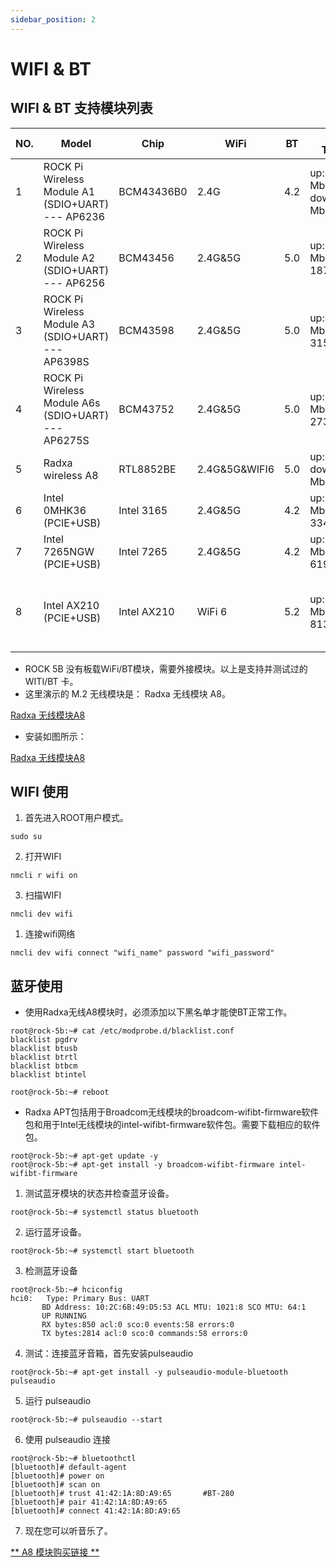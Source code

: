 ```yaml
---
sidebar_position: 2
---
```


# WIFI & BT

## WIFI & BT 支持模块列表

| NO. | Model                                               | Chip        | WiFi          | BT  | WIFI Throughput                       | Remark                                              |
| --- | --------------------------------------------------- | ----------- | ------------- | --- | ------------------------------------- | --------------------------------------------------- |
| 1   | ROCK Pi Wireless Module A1 (SDIO+UART) --- AP6236   | BCM43436B0  | 2.4G          | 4.2 | up:23.5 Mbits/sec down:40.4 Mbits/sec |                                                     |
| 2   | ROCK Pi Wireless Module A2 (SDIO+UART) --- AP6256   | BCM43456    | 2.4G&5G       | 5.0 | up:196 Mbits/sec down: 187 Mbits/sec  |                                                     |
| 3   | ROCK Pi Wireless Module A3 (SDIO+UART) --- AP6398S  | BCM43598    | 2.4G&5G       | 5.0 | up:336 Mbits/sec down: 315 Mbits/sec  |                                                     |
| 4   | ROCK Pi Wireless Module A6s (SDIO+UART) --- AP6275S | BCM43752    | 2.4G&5G       | 5.0 | up:234 Mbits/sec down: 273 Mbits/sec  |                                                     |
| 5   | Radxa wireless A8                                   | RTL8852BE   | 2.4G&5G&WIFI6 | 5.0 | up:600Mbits/sec down:900 Mbits/sec    |                                                     |
| 6   | Intel 0MHK36 (PCIE+USB)                             | Intel 3165  | 2.4G&5G       | 4.2 | up:283 Mbits/sec down: 334 Mbits/sec  |                                                     |
| 7   | Intel 7265NGW (PCIE+USB)                            | Intel 7265  | 2.4G&5G       | 4.2 | up:363 Mbits/sec down: 619 Mbits/sec  |                                                     |
| 8   | Intel AX210 (PCIE+USB)                              | Intel AX210 | WiFi 6        | 5.2 | up: 859 Mbits/sec down: 813 Mbits/sec | Only WIFI is supported currently, BT is not working |

- ROCK 5B 没有板载WiFi/BT模块，需要外接模块。以上是支持并测试过的 WITI/BT 卡。
- 这里演示的 M.2 无线模块是： Radxa 无线模块 A8。

[Radxa 无线模块A8](/zh/img/accessories/a8-module-01.webp)

- 安装如图所示：

[Radxa 无线模块A8](/zh/img/accessories/a8-module-02.webp)

## WIFI 使用

1. 首先进入ROOT用户模式。

```
sudo su
```

2. 打开WIFI

```
nmcli r wifi on
```

3. 扫描WIFI

```
nmcli dev wifi
```

1. 连接wifi网络

```
nmcli dev wifi connect "wifi_name" password "wifi_password"
```

## 蓝牙使用

- 使用Radxa无线A8模块时，必须添加以下黑名单才能使BT正常工作。

```
root@rock-5b:~# cat /etc/modprobe.d/blacklist.conf
blacklist pgdrv
blacklist btusb
blacklist btrtl
blacklist btbcm
blacklist btintel

root@rock-5b:~# reboot
```

- Radxa APT包括用于Broadcom无线模块的broadcom-wifibt-firmware软件包和用于Intel无线模块的intel-wifibt-firmware软件包。需要下载相应的软件包。

```
root@rock-5b:~# apt-get update -y
root@rock-5b:~# apt-get install -y broadcom-wifibt-firmware intel-wifibt-firmware
```

1. 测试蓝牙模块的状态并检查蓝牙设备。

```
root@rock-5b:~# systemctl status bluetooth
```

2. 运行蓝牙设备。

```
root@rock-5b:~# systemctl start bluetooth
```

3. 检测蓝牙设备

```
root@rock-5b:~# hciconfig
hci0:   Type: Primary Bus: UART
       BD Address: 10:2C:6B:49:D5:53 ACL MTU: 1021:8 SCO MTU: 64:1
       UP RUNNING
       RX bytes:850 acl:0 sco:0 events:58 errors:0
       TX bytes:2814 acl:0 sco:0 commands:58 errors:0
```

4. 测试：连接蓝牙音箱，首先安装pulseaudio

```
root@rock-5b:~# apt-get install -y pulseaudio-module-bluetooth pulseaudio
```

5. 运行 pulseaudio

```
root@rock-5b:~# pulseaudio --start
```

6. 使用 pulseaudio 连接

```
root@rock-5b:~# bluetoothctl
[bluetooth]# default-agent
[bluetooth]# power on
[bluetooth]# scan on
[bluetooth]# trust 41:42:1A:8D:A9:65       #BT-280
[bluetooth]# pair 41:42:1A:8D:A9:65
[bluetooth]# connect 41:42:1A:8D:A9:65
```

7. 现在您可以听音乐了。

[** A8 模块购买链接 **](https://radxa.com/products/accessories/wireless-module-a8#buy)
